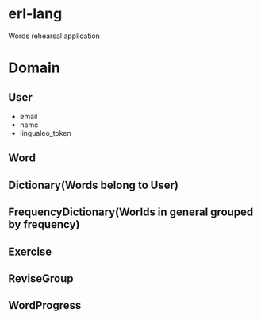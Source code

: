 # erl-lang

Words rehearsal application

# Domain

## User
 * email
 * name
 * lingualeo_token

## Word
## Dictionary(Words belong to User)
## FrequencyDictionary(Worlds in general grouped by frequency)
## Exercise
## ReviseGroup
## WordProgress
